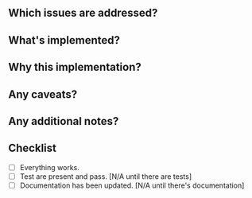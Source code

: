 ## Which issues are addressed?



## What's implemented?



## Why this implementation?



## Any caveats?



## Any additional notes?



## Checklist

- [ ] Everything works.
- [ ] Test are present and pass. [N/A until there are tests]
- [ ] Documentation has been updated. [N/A until there's documentation]
